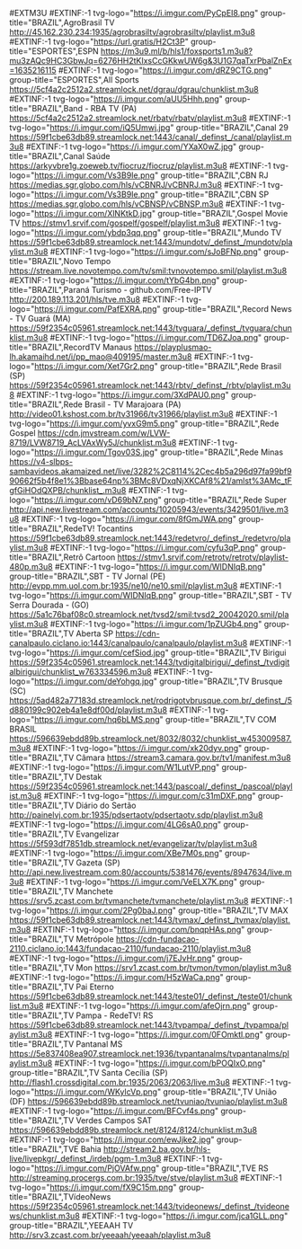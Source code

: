 #EXTM3U 
#EXTINF:-1 tvg-logo="https://i.imgur.com/PyCpEI8.png" group-title="BRAZIL",AgroBrasil TV
http://45.162.230.234:1935/agrobrasiltv/agrobrasiltv/playlist.m3u8
#EXTINF:-1 tvg-logo="https://url.gratis/H2Ct3P" group-title="ESPORTES",ESPN
https://m3u9.ml/b/hls1/foxsports1.m3u8?mu3zAQc9HC3GbwJq=6276HH2tKIxsCcGKkwUW6g&3U1G7qaTxrPbalZnEx=1635216115
#EXTINF:-1 tvg-logo="https://i.imgur.com/dRZ9CTG.png" group-title="ESPORTES",All Sports
https://5cf4a2c2512a2.streamlock.net/dgrau/dgrau/chunklist.m3u8
#EXTINF:-1 tvg-logo="https://i.imgur.com/aUU5Hhh.png" group-title="BRAZIL",Band - RBA TV (PA)
https://5cf4a2c2512a2.streamlock.net/rbatv/rbatv/playlist.m3u8
#EXTINF:-1 tvg-logo="https://i.imgur.com/iQ5Umwj.jpg" group-title="BRAZIL",Canal 29
https://59f1cbe63db89.streamlock.net:1443/canal/_definst_/canal/playlist.m3u8
#EXTINF:-1 tvg-logo="https://i.imgur.com/YXaX0wZ.jpg" group-title="BRAZIL",Canal Saúde
https://arkyvbre1g.zoeweb.tv/fiocruz/fiocruz/playlist.m3u8
#EXTINF:-1 tvg-logo="https://i.imgur.com/Vs3B9Ie.png" group-title="BRAZIL",CBN RJ
https://medias.sgr.globo.com/hls/vCBNRJ/vCBNRJ.m3u8
#EXTINF:-1 tvg-logo="https://i.imgur.com/Vs3B9Ie.png" group-title="BRAZIL",CBN SP
https://medias.sgr.globo.com/hls/vCBNSP/vCBNSP.m3u8
#EXTINF:-1 tvg-logo="https://i.imgur.com/XlNKtkD.jpg" group-title="BRAZIL",Gospel Movie TV
https://stmv1.srvif.com/gospelf/gospelf/playlist.m3u8
#EXTINF:-1 tvg-logo="https://i.imgur.com/ybdp3qq.png" group-title="BRAZIL",Mundo TV
https://59f1cbe63db89.streamlock.net:1443/mundotv/_definst_/mundotv/playlist.m3u8
#EXTINF:-1 tvg-logo="https://i.imgur.com/sJoBFNp.png" group-title="BRAZIL",Novo Tempo
https://stream.live.novotempo.com/tv/smil:tvnovotempo.smil/playlist.m3u8
#EXTINF:-1 tvg-logo="https://i.imgur.com/tYbG4bn.png" group-title="BRAZIL",Paraná Turismo - github.com/Free-IPTV
http://200.189.113.201/hls/tve.m3u8
#EXTINF:-1 tvg-logo="https://i.imgur.com/PafEXRA.png" group-title="BRAZIL",Record News - TV Guará (MA)
https://59f2354c05961.streamlock.net:1443/tvguara/_definst_/tvguara/chunklist.m3u8
#EXTINF:-1 tvg-logo="https://i.imgur.com/TD6ZJoa.png" group-title="BRAZIL",RecordTV Manaus
https://playplusmao-lh.akamaihd.net/i/pp_mao@409195/master.m3u8
#EXTINF:-1 tvg-logo="https://i.imgur.com/Xet7Gr2.png" group-title="BRAZIL",Rede Brasil (SP)
https://59f2354c05961.streamlock.net:1443/rbtv/_definst_/rbtv/playlist.m3u8
#EXTINF:-1 tvg-logo="https://i.imgur.com/3XdPAU0.png" group-title="BRAZIL",Rede Brasil - TV Marajoara (PA)
http://video01.kshost.com.br/tv31966/tv31966/playlist.m3u8
#EXTINF:-1 tvg-logo="https://i.imgur.com/yvxG9m5.png" group-title="BRAZIL",Rede Gospel
https://cdn.jmvstream.com/w/LVW-8719/LVW8719_AcLVAxWy5J/chunklist.m3u8
#EXTINF:-1 tvg-logo="https://i.imgur.com/Tgov03S.jpg" group-title="BRAZIL",Rede Minas
https://v4-slbps-sambavideos.akamaized.net/live/3282%2C8114%2Cec4b5a296d97fa99bf990662f5b4f8e1%3Bbase64np%3BMc8VDxqNjXKCAf8%21/amlst%3AMc_tFgfGiHOdQXPB/chunklist_.m3u8
#EXTINF:-1 tvg-logo="https://i.imgur.com/vD69bN7.png" group-title="BRAZIL",Rede Super
http://api.new.livestream.com/accounts/10205943/events/3429501/live.m3u8
#EXTINF:-1 tvg-logo="https://i.imgur.com/8fGmJWA.png" group-title="BRAZIL",RedeTV! Tocantins
https://59f1cbe63db89.streamlock.net:1443/redetvro/_definst_/redetvro/playlist.m3u8
#EXTINF:-1 tvg-logo="https://i.imgur.com/cyfu3qP.png" group-title="BRAZIL",Retrô Cartoon
https://stmv1.srvif.com/retrotv/retrotv/playlist-480p.m3u8
#EXTINF:-1 tvg-logo="https://i.imgur.com/WIDNIqB.png" group-title="BRAZIL",SBT - TV Jornal (PE)
http://evpp.mm.uol.com.br:1935/ne10/ne10.smil/playlist.m3u8
#EXTINF:-1 tvg-logo="https://i.imgur.com/WIDNIqB.png" group-title="BRAZIL",SBT - TV Serra Dourada - (GO)
https://5a1c76baf08c0.streamlock.net/tvsd2/smil:tvsd2_20042020.smil/playlist.m3u8
#EXTINF:-1 tvg-logo="https://i.imgur.com/1pZUGb4.png" group-title="BRAZIL",TV Aberta SP
https://cdn-canalpaulo.ciclano.io:1443/canalpaulo/canalpaulo/playlist.m3u8
#EXTINF:-1 tvg-logo="https://i.imgur.com/cefSiod.jpg" group-title="BRAZIL",TV Birigui
https://59f2354c05961.streamlock.net:1443/tvdigitalbirigui/_definst_/tvdigitalbirigui/chunklist_w763334596.m3u8
#EXTINF:-1 tvg-logo="https://i.imgur.com/deYohgq.jpg" group-title="BRAZIL",TV Brusque (SC)
https://5ad482a77183d.streamlock.net/rodrigotvbrusque.com.br/_definst_/5d880199c902eb4a1e8df00d/playlist.m3u8
#EXTINF:-1 tvg-logo="https://i.imgur.com/hq6bLMS.png" group-title="BRAZIL",TV COM BRASIL
https://596639ebdd89b.streamlock.net/8032/8032/chunklist_w453009587.m3u8
#EXTINF:-1 tvg-logo="https://i.imgur.com/xk20dyv.png" group-title="BRAZIL",TV Câmara
https://stream3.camara.gov.br/tv1/manifest.m3u8
#EXTINF:-1 tvg-logo="https://i.imgur.com/W1LutVP.png" group-title="BRAZIL",TV Destak
https://59f2354c05961.streamlock.net:1443/pascoal/_definst_/pascoal/playlist.m3u8
#EXTINF:-1 tvg-logo="https://i.imgur.com/c31mDXF.png" group-title="BRAZIL",TV Diário do Sertão
http://painelvj.com.br:1935/pdsertaotv/pdsertaotv.sdp/playlist.m3u8
#EXTINF:-1 tvg-logo="https://i.imgur.com/4LG6sA0.png" group-title="BRAZIL",TV Evangelizar
https://5f593df7851db.streamlock.net/evangelizar/tv/playlist.m3u8
#EXTINF:-1 tvg-logo="https://i.imgur.com/XBe7M0s.png" group-title="BRAZIL",TV Gazeta (SP)
http://api.new.livestream.com:80/accounts/5381476/events/8947634/live.m3u8
#EXTINF:-1 tvg-logo="https://i.imgur.com/VeELX7K.png" group-title="BRAZIL",TV Manchete
https://srv5.zcast.com.br/tvmanchete/tvmanchete/playlist.m3u8
#EXTINF:-1 tvg-logo="https://i.imgur.com/2Pg0baJ.png" group-title="BRAZIL",TV MAX
https://59f1cbe63db89.streamlock.net:1443/tvmax/_definst_/tvmax/playlist.m3u8
#EXTINF:-1 tvg-logo="https://i.imgur.com/bnqpHAs.png" group-title="BRAZIL",TV Metrópole
https://cdn-fundacao-2110.ciclano.io:1443/fundacao-2110/fundacao-2110/playlist.m3u8
#EXTINF:-1 tvg-logo="https://i.imgur.com/j7EJvHr.png" group-title="BRAZIL",TV Mon
https://srv1.zcast.com.br/tvmon/tvmon/playlist.m3u8
#EXTINF:-1 tvg-logo="https://i.imgur.com/H5zWaCa.png" group-title="BRAZIL",TV Pai Eterno
https://59f1cbe63db89.streamlock.net:1443/teste01/_definst_/teste01/chunklist.m3u8
#EXTINF:-1 tvg-logo="https://i.imgur.com/afeOjrn.png" group-title="BRAZIL",TV Pampa - RedeTV! RS
https://59f1cbe63db89.streamlock.net:1443/tvpampa/_definst_/tvpampa/playlist.m3u8
#EXTINF:-1 tvg-logo="https://i.imgur.com/0FOmktl.png" group-title="BRAZIL",TV Pantanal MS
https://5e837408ea907.streamlock.net:1936/tvpantanalms/tvpantanalms/playlist.m3u8
#EXTINF:-1 tvg-logo="https://i.imgur.com/bPOQIxO.png" group-title="BRAZIL",TV Santa Cecília (SP)
http://flash1.crossdigital.com.br:1935/2063/2063/live.m3u8
#EXTINF:-1 tvg-logo="https://i.imgur.com/WKylcVp.png" group-title="BRAZIL",TV União (DF)
https://596639ebdd89b.streamlock.net/tvuniao/tvuniao/playlist.m3u8
#EXTINF:-1 tvg-logo="https://i.imgur.com/BFCvf4s.png" group-title="BRAZIL",TV Verdes Campos SAT
https://596639ebdd89b.streamlock.net/8124/8124/chunklist.m3u8
#EXTINF:-1 tvg-logo="https://i.imgur.com/ewJjke2.jpg" group-title="BRAZIL",TVE Bahia
http://stream2.ba.gov.br/hls-live/livepkgr/_definst_/irdeb/pgm-1.m3u8
#EXTINF:-1 tvg-logo="https://i.imgur.com/PjOVAfw.png" group-title="BRAZIL",TVE RS
http://streaming.procergs.com.br:1935/tve/stve/playlist.m3u8
#EXTINF:-1 tvg-logo="https://i.imgur.com/fX9C15m.png" group-title="BRAZIL",TVídeoNews
https://59f2354c05961.streamlock.net:1443/tvideonews/_definst_/tvideonews/chunklist.m3u8
#EXTINF:-1 tvg-logo="https://i.imgur.com/jca1GLL.png" group-title="BRAZIL",YEEAAH TV
http://srv3.zcast.com.br/yeeaah/yeeaah/playlist.m3u8
